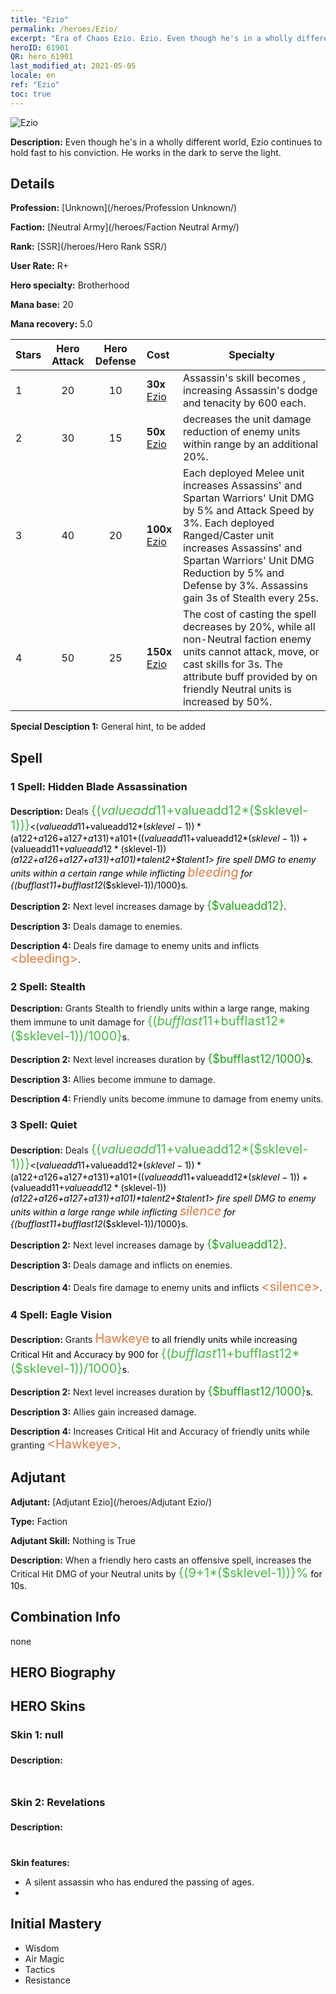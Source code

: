```yaml
---
title: "Ezio"
permalink: /heroes/Ezio/
excerpt: "Era of Chaos Ezio. Ezio. Even though he's in a wholly different world, Ezio continues to hold fast to his conviction. He works in the dark to serve the light."
heroID: 61901
QR: hero_61901
last_modified_at: 2021-05-05
locale: en
ref: "Ezio"
toc: true
---
```

  ![Ezio](/images/h/h_Ezio.jpg)

 **Description:** Even though he's in a wholly different world, Ezio continues to hold fast to his conviction. He works in the dark to serve the light.
## Details
 **Profession:**  [Unknown](/heroes/Profession Unknown/)

 **Faction:** [Neutral Army](/heroes/Faction Neutral Army/)

 **Rank:** [SSR](/heroes/Hero Rank SSR/)

 **User Rate:** R+

 **Hero specialty:** Brotherhood

 **Mana base:** 20

 **Mana recovery:** 5.0


  | Stars | Hero Attack | Hero Defense | Cost |     Specialty     |
  |---------|:---------------:|:---------------:|:--|--------------------|
  |    1    | 20 | 10 | **30x** [Ezio](/Items/her_398/) | Assassin's <Assassination> skill becomes <Execution>, increasing Assassin's dodge and tenacity by 600 each. |
  |    2    | 30 | 15 | **50x** [Ezio](/Items/her_398/) | <Quiet> decreases the unit damage reduction of enemy units within range by an additional 20%. |
  |    3    | 40 | 20 | **100x** [Ezio](/Items/her_398/) | Each deployed Melee unit increases Assassins' and Spartan Warriors' Unit DMG by 5% and Attack Speed by 3%. Each deployed Ranged/Caster unit increases Assassins' and Spartan Warriors' Unit DMG Reduction by 5% and Defense by 3%. Assassins gain 3s of Stealth every 25s. |
  |    4    | 50 | 25 | **150x** [Ezio](/Items/her_398/) | The cost of casting the <Eagle Vision> spell decreases by 20%, while all non-Neutral faction enemy units cannot attack, move, or cast skills for 3s. The attribute buff provided by <Hawkeye> on friendly Neutral units is increased by 50%. |

 **Special Desciption 1:** General hint, to be added

## Spell
### 1 Spell: Hidden Blade Assassination
 **Description:** Deals <span style="color: #48b946;font-size:20px">{($valueadd11+$valueadd12*($sklevel-1))}</span><span style="color: black"><($valueadd11+$valueadd12*($sklevel-1))*($a122+$a126+$a127+$a131)+$a101+(($valueadd11+$valueadd12*($sklevel-1))+($valueadd11+$valueadd12*($sklevel-1))*($a122+$a126+$a127+$a131)+$a101)*$talent2+$talent1> fire spell DMG to enemy units within a certain range while inflicting <span style="color: #e07c44;font-size:20px">bleeding</span><span style="color: black"> for {($bufflast11+$bufflast12*($sklevel-1))/1000}s.

 **Description 2:** Next level increases damage by <span style="color: #1ca216;font-size:18px">{$valueadd12}</span><span style="color: black">.

 **Description 3:** Deals damage to enemies.

 **Description 4:** Deals fire damage to enemy units and inflicts <span style="color: #e07c44;font-size:20px">&lt;bleeding&gt;</span><span style="color: black">.

### 2 Spell: Stealth
 **Description:** Grants Stealth to friendly units within a large range, making them immune to unit damage for <span style="color: #48b946;font-size:20px">{($bufflast11+$bufflast12*($sklevel-1))/1000}</span><span style="color: black">s.

 **Description 2:** Next level increases duration by <span style="color: #1ca216;font-size:18px">{$bufflast12/1000}</span><span style="color: black">s.

 **Description 3:** Allies become immune to damage.

 **Description 4:** Friendly units become immune to damage from enemy units.

### 3 Spell: Quiet
 **Description:** Deals <span style="color: #48b946;font-size:20px">{($valueadd11+$valueadd12*($sklevel-1))}</span><span style="color: black"><($valueadd11+$valueadd12*($sklevel-1))*($a122+$a126+$a127+$a131)+$a101+(($valueadd11+$valueadd12*($sklevel-1))+($valueadd11+$valueadd12*($sklevel-1))*($a122+$a126+$a127+$a131)+$a101)*$talent2+$talent1> fire spell DMG to enemy units within a large range while inflicting <span style="color: #e07c44;font-size:20px">silence</span><span style="color: black"> for {($bufflast11+$bufflast12*($sklevel-1))/1000}s.

 **Description 2:** Next level increases damage by <span style="color: #1ca216;font-size:18px">{$valueadd12}</span><span style="color: black">.

 **Description 3:** Deals damage and inflicts <silence> on enemies.

 **Description 4:** Deals fire damage to enemy units and inflicts <span style="color: #e07c44;font-size:20px">&lt;silence&gt;</span><span style="color: black">.

### 4 Spell: Eagle Vision
 **Description:** Grants <span style="color: #e07c44;font-size:20px">Hawkeye</span><span style="color: black"> to all friendly units while increasing Critical Hit and Accuracy by 900 for <span style="color: #48b946;font-size:20px">{($bufflast11+$bufflast12*($sklevel-1))/1000}</span><span style="color: black">s.

 **Description 2:** Next level increases duration by <span style="color: #1ca216;font-size:18px">{$bufflast12/1000}</span><span style="color: black">s.

 **Description 3:** Allies gain increased damage.

 **Description 4:** Increases Critical Hit and Accuracy of friendly units while granting <span style="color: #e07c44;font-size:20px">&lt;Hawkeye&gt;</span><span style="color: black">.


## Adjutant

 **Adjutant:**  [Adjutant Ezio](/heroes/Adjutant Ezio/) 

 **Type:**  Faction 

 **Adjutant Skill:**  Nothing is True 

 **Description:** When a friendly hero casts an offensive spell, increases the Critical Hit DMG of your Neutral units by <span style="color: #48b946;font-size:20px">{(9+1*($sklevel-1))}%</span><span style="color: black"> for 10s.

## Combination Info

  none
## HERO Biography

## HERO Skins
### Skin 1: **null**

 **Description:** <span style="color: #ffffff;font-size:20px">A mysterious person from a different world. Possesses extraordinary assassination skills.</span>


### Skin 2: **Revelations**

 **Description:** <span style="color: #ffffff;font-size:20px">After experiencing countless deaths and glory, his steps no longer waver.</span>

 **Skin features:** 

   - A silent assassin who has endured the passing of ages.
   - 


## Initial Mastery
   - Wisdom
   - Air Magic
   - Tactics
   - Resistance
